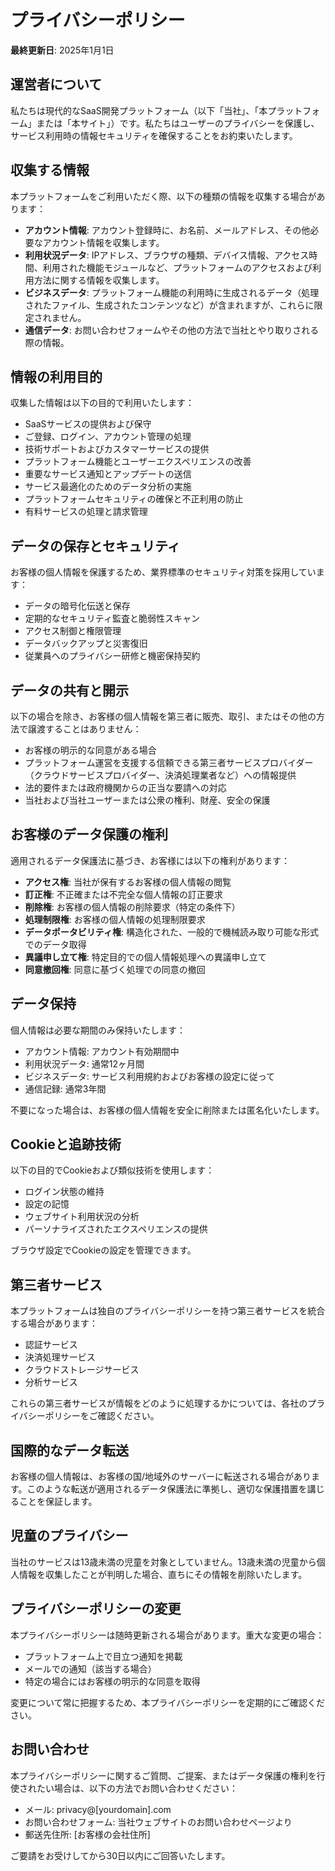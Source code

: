 # プライバシーポリシー

**最終更新日**: 2025年1月1日

## 運営者について

私たちは現代的なSaaS開発プラットフォーム（以下「当社」、「本プラットフォーム」または「本サイト」）です。私たちはユーザーのプライバシーを保護し、サービス利用時の情報セキュリティを確保することをお約束いたします。

## 収集する情報

本プラットフォームをご利用いただく際、以下の種類の情報を収集する場合があります：

- **アカウント情報**: アカウント登録時に、お名前、メールアドレス、その他必要なアカウント情報を収集します。
- **利用状況データ**: IPアドレス、ブラウザの種類、デバイス情報、アクセス時間、利用された機能モジュールなど、プラットフォームのアクセスおよび利用方法に関する情報を収集します。
- **ビジネスデータ**: プラットフォーム機能の利用時に生成されるデータ（処理されたファイル、生成されたコンテンツなど）が含まれますが、これらに限定されません。
- **通信データ**: お問い合わせフォームやその他の方法で当社とやり取りされる際の情報。

## 情報の利用目的

収集した情報は以下の目的で利用いたします：

- SaaSサービスの提供および保守
- ご登録、ログイン、アカウント管理の処理
- 技術サポートおよびカスタマーサービスの提供
- プラットフォーム機能とユーザーエクスペリエンスの改善
- 重要なサービス通知とアップデートの送信
- サービス最適化のためのデータ分析の実施
- プラットフォームセキュリティの確保と不正利用の防止
- 有料サービスの処理と請求管理

## データの保存とセキュリティ

お客様の個人情報を保護するため、業界標準のセキュリティ対策を採用しています：

- データの暗号化伝送と保存
- 定期的なセキュリティ監査と脆弱性スキャン
- アクセス制御と権限管理
- データバックアップと災害復旧
- 従業員へのプライバシー研修と機密保持契約

## データの共有と開示

以下の場合を除き、お客様の個人情報を第三者に販売、取引、またはその他の方法で譲渡することはありません：

- お客様の明示的な同意がある場合
- プラットフォーム運営を支援する信頼できる第三者サービスプロバイダー（クラウドサービスプロバイダー、決済処理業者など）への情報提供
- 法的要件または政府機関からの正当な要請への対応
- 当社および当社ユーザーまたは公衆の権利、財産、安全の保護

## お客様のデータ保護の権利

適用されるデータ保護法に基づき、お客様には以下の権利があります：

- **アクセス権**: 当社が保有するお客様の個人情報の閲覧
- **訂正権**: 不正確または不完全な個人情報の訂正要求
- **削除権**: お客様の個人情報の削除要求（特定の条件下）
- **処理制限権**: お客様の個人情報の処理制限要求
- **データポータビリティ権**: 構造化された、一般的で機械読み取り可能な形式でのデータ取得
- **異議申し立て権**: 特定目的での個人情報処理への異議申し立て
- **同意撤回権**: 同意に基づく処理での同意の撤回

## データ保持

個人情報は必要な期間のみ保持いたします：

- アカウント情報: アカウント有効期間中
- 利用状況データ: 通常12ヶ月間
- ビジネスデータ: サービス利用規約およびお客様の設定に従って
- 通信記録: 通常3年間

不要になった場合は、お客様の個人情報を安全に削除または匿名化いたします。

## Cookieと追跡技術

以下の目的でCookieおよび類似技術を使用します：

- ログイン状態の維持
- 設定の記憶
- ウェブサイト利用状況の分析
- パーソナライズされたエクスペリエンスの提供

ブラウザ設定でCookieの設定を管理できます。

## 第三者サービス

本プラットフォームは独自のプライバシーポリシーを持つ第三者サービスを統合する場合があります：

- 認証サービス
- 決済処理サービス
- クラウドストレージサービス
- 分析サービス

これらの第三者サービスが情報をどのように処理するかについては、各社のプライバシーポリシーをご確認ください。

## 国際的なデータ転送

お客様の個人情報は、お客様の国/地域外のサーバーに転送される場合があります。このような転送が適用されるデータ保護法に準拠し、適切な保護措置を講じることを保証します。

## 児童のプライバシー

当社のサービスは13歳未満の児童を対象としていません。13歳未満の児童から個人情報を収集したことが判明した場合、直ちにその情報を削除いたします。

## プライバシーポリシーの変更

本プライバシーポリシーは随時更新される場合があります。重大な変更の場合：

- プラットフォーム上で目立つ通知を掲載
- メールでの通知（該当する場合）
- 特定の場合にはお客様の明示的な同意を取得

変更について常に把握するため、本プライバシーポリシーを定期的にご確認ください。

## お問い合わせ

本プライバシーポリシーに関するご質問、ご提案、またはデータ保護の権利を行使されたい場合は、以下の方法でお問い合わせください：

- メール: privacy@[yourdomain].com
- お問い合わせフォーム: 当社ウェブサイトのお問い合わせページより
- 郵送先住所: [お客様の会社住所]

ご要請をお受けしてから30日以内にご回答いたします。
